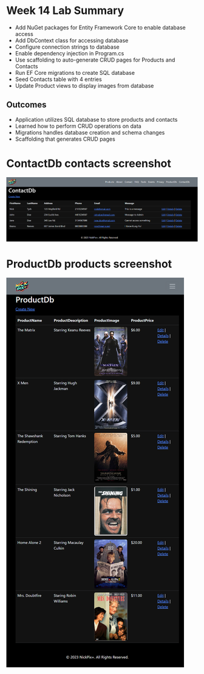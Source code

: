 # Week 14 Lab Summary
- Add NuGet packages for Entity Framework Core to enable database access
- Add DbContext class for accessing database
- Configure connection strings to database
- Enable dependency injection in Program.cs
- Use scaffolding to auto-generate CRUD pages for Products and Contacts
- Run EF Core migrations to create SQL database
- Seed Contacts table with 4 entries  
- Update Product views to display images from database

## Outcomes
- Application utilizes SQL database to store products and contacts
- Learned how to perform CRUD operations on data
- Migrations handles database creation and schema changes
- Scaffolding that generates CRUD pages  


# ContactDb contacts screenshot
![nickflix+ logo](./wwwroot/images/screenshots/ContactDb_contacts_screenshot.png)
# ProductDb products screenshot
![nickflix+ logo](./wwwroot/images/screenshots/ProductDb_products_screenshot.png)